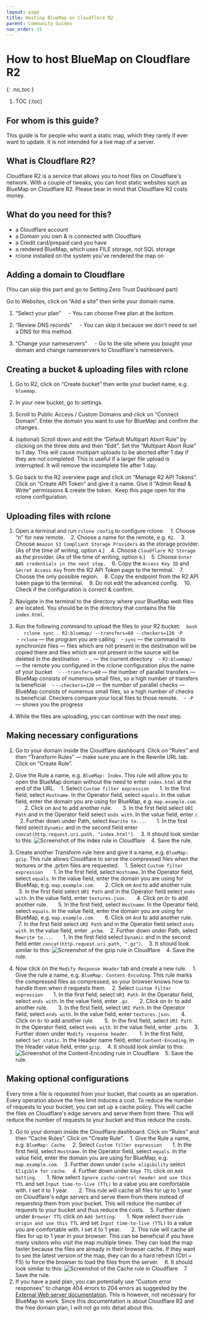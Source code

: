 ```yaml
---
layout: page
title: Hosting BlueMap on Cloudflare R2
parent: Community Guides
nav_order: 15
---
```


# How to host BlueMap on Cloudflare R2
{: .no_toc }

1. TOC
{:toc}

## For whom is this guide?

This guide is for people who want a static map, which they rarely if ever want to update. It is not intended for a live map of a server.

## What is Cloudflare R2?

Cloudflare R2 is a service that allows you to host files on Cloudflare's network. With a couple of tweaks, you can host static websites such as BlueMap on Cloudflare R2. Please bear in mind that Cloudflare R2 costs money.

## What do you need for this?

- a Cloudflare account
- a Domain you own & is connected with Cloudflare
- a Credit card/prepaid card you have
- a rendered BlueMap, which uses FILE storage, not SQL storage
- rclone installed on the system you've rendered the map on

## Adding a domain to Cloudflare

(You can skip this part and go to Setting Zero Trust Dashboard part)

Go to Websites, click on “Add a site” then write your domain name.

1. “Select your plan”
    - You can choose Free plan at the bottom.

2. “Review DNS records”
    - You can skip it because we don't need to set a DNS for this method.

3. “Change your nameservers”
    - Go to the site where you bought your domain and change nameservers to Cloudflare's nameservers.


## Creating a bucket & uploading files with rclone

1. Go to R2, click on “Create bucket” then write your bucket name, e.g. `bluemap`.

2. In your new bucket, go to settings.

3. Scroll to Public Access / Custom Domains and click on “Connect Domain”. Enter the domain you want to use for BlueMap and confirm the changes.

4. (optional) Scroll down and edit the “Default Multipart Abort Rule” by clicking on the three dots and then “Edit”. Set the “Multipart Abort Rule” to 1 day. This will cause multipart uploads to be aborted after 1 day if they are not completed. This is useful if a larger file upload is interrupted. It will remove the incomplete file after 1 day.

5. Go back to the R2 overview page and click on “Manage R2 API Tokens”. Click on “Create API Token” and give it a name. Give it “Admin Read & Write” permissions & create the token.  Keep this page open for the rclone configuration.

## Uploading files with rclone

1. Open a terminal and run `rclone config` to configure rclone.
   1. Choose “n” for new remote.
   2. Choose a name for the remote, e.g. `R2`.
   3. Choose `Amazon S3 Compliant Storage Providers` as the storage provider. (As of the time of writing, option `4`.)
   4. Choose `Cloudflare R2 Storage` as the provider. (As of the time of writing, option `6`.)
   5. Choose `Enter AWS credentials in the next step.`
   6. Copy the `Access Key ID` and `Secret Access Key` from the R2 API Token page to the terminal.
   7. Choose the only possible region.
   8. Copy the endpoint from the R2 API token page to the terminal.
   9. Do not edit the advanced config.
   10. Check if the configuration is correct & confirm.

2. Navigate in the terminal to the directory where your BlueMap *web* files are located. You should be in the directory that contains the file `index.html`.

3. Run the following command to upload the files to your R2 bucket:
   ```bash
   rclone sync . R2:bluemap/ --transfers=60 --checkers=120 -P
   ```
   - `rclone` — the program you are calling
   - `sync` — the command to synchronize files — files which are not present in the destination will be copied there and files which are not present in the source will be deleted in the destination
   - `.` — the current directory
   - `R2:bluemap/` — the remote you configured in the rclone configuration plus the name of your bucket
   - `--transfers=60` — the number of parallel transfers — BlueMap consists of numerous small files, so a high number of transfers is beneficial
   - `--checkers=120` — the number of parallel checks — BlueMap consists of numerous small files, so a high number of checks is beneficial. Checkers compare your local files to those remote.
   - `-P` — shows you the progress

4. While the files are uploading, you can continue with the next step.

## Making necessary configurations

1. Go to your domain inside the Cloudflare dashboard. Click on “Rules” and then “Transform Rules” — make sure you are in the Rewrite URL tab. Click on “Create Rule”.

2. Give the Rule a name, e.g. `BlueMap: Index`. This rule will allow you to open the BlueMap domain without the need to enter `index.html` at the end of the URL.
   1. Select `Custom filter expression`
      1. In the first field, select `Hostname`. In the Operator field, select `equals`. In the value field, enter the domain you are using for BlueMap, e.g. `map.example.com`.
      2. Click on `And` to add another rule.
      3. In the first field select `URI Path` and in the Operator field select `ends with`. In the value field, enter `/`.
   2. Further down under Path, select `Rewrite to...`.
      1. In the first field select `Dynamic` and in the second field enter `concat(http.request.uri.path, "index.html")`.
   3. It should look similar to this: ![Screenshot of the index rule in Cloudflare]({{site.baseurl}}/assets/r2/index_rule.png)
   4. Save the rule.

3. Create another Transform rule here and give it a name, e.g. `BlueMap: gzip`. This rule allows Cloudflare to serve the compressed files when the textures or the .prbm files are requested.
   1. Select `Custom filter expression`
      1. In the first field, select `Hostname`. In the Operator field, select `equals`. In the value field, enter the domain you are using for BlueMap, e.g. `map.example.com`.
      2. Click on `And` to add another rule.
      3. In the first field select `URI Path` and in the Operator field select `ends with`. In the value field, enter `textures.json`.
      4. Click on `Or` to add another rule.
      5. In the first field, select `Hostname`. In the Operator field, select `equals`. In the value field, enter the domain you are using for BlueMap, e.g. `map.example.com`.
      6. Click on `And` to add another rule.
      7. In the first field select `URI Path` and in the Operator field select `ends with`. In the value field, enter `.prbm`.
   2. Further down under Path, select `Rewrite to...`.
      1. In the first field select `Dynamic` and in the second field enter `concat(http.request.uri.path, ".gz")`.
   3. It should look similar to this: ![Screenshot of the gzip rule in Cloudflare]({{site.baseurl}}/assets/r2/gzip_rule.png)
   4. Save the rule.

4. Now click on the `Modify Response Header` tab and create a new rule.
   1. Give the rule a name, e.g. `BlueMap: Content-Encoding`. This rule marks the compressed files as compressed, so your browser knows how to handle them when it requests them.
   2. Select `Custom filter expression`
      1. In the first field, select `URI Path`. In the Operator field, select `ends with`. In the value field, enter `.gz`.
      2. Click on `Or` to add another rule.
      3. In the first field, select `URI Path`. In the Operator field, select `ends with`. In the value field, enter `textures.json`.
      4. Click on `Or` to add another rule.
      5.  In the first field, select `URI Path`. In the Operator field, select `ends with`. In the value field, enter `.prbm`.
   3. Further down under `Modify response header`.
      1. In the first field, select `Set static`. In the Header name field, enter `Content-Encoding`. In the Header value field, enter `gzip`.
   4. It should look similar to this: ![Screenshot of the Content-Encoding rule in Cloudflare]({{site.baseurl}}/assets/r2/encoding_rule.png)
   5. Save the rule.


## Making optional configurations

Every time a file is requested from your bucket, that counts as an operation. Every operation above the free limit induces a cost. To reduce the number of requests to your bucket, you can set up a cache policy. This will cache the files on Cloudflare's edge servers and serve them from there. This will reduce the number of requests to your bucket and thus reduce the costs.

1. Go to your domain inside the Cloudflare dashboard. Click on “Rules” and then “Cache Rules”. Click on “Create Rule”.
   1. Give the Rule a name, e.g. `BlueMap: Cache`.
   2. Select `Custom filter expression`
      1. In the first field, select `Hostname`. In the Operator field, select `equals`. In the value field, enter the domain you are using for BlueMap, e.g. `map.example.com`.
   3. Further down under `Cache eligibility` select `Eligible for cache`.
   4. Further down under `Edge TTL` click on `Add Setting`.
      1. Now select `Ignore cache-control header and use this TTL` and set `Input time-to-live (TTL)` to a value you are comfortable with. I set it to 1 year.
      2. This rule will cache all files for up to 1 year on Cloudflare's edge servers and serve them from there instead of requesting them from your bucket. This will reduce the number of requests to your bucket and thus reduce the costs.
   5. Further down under `Browser TTL` click on `Add Setting`.
      1. Now select `Override origin and use this TTL` and set `Input time-to-live (TTL)` to a value you are comfortable with. I set it to 1 year.
      2. This rule will cache all files for up to 1 year in your browser. This can be beneficial if you have many visitors who visit the map multiple times. They can load the map faster because the files are already in their browser cache. If they want to see the latest version of the map, they can do a hard refresh (Ctrl + F5) to force the browser to load the files from the server.
   6. It should look similar to this: ![Screenshot of the Cache rule in Cloudflare]({{site.baseurl}}/assets/r2/cache_rule.png)
   7. Save the rule.
2. If you have a paid plan, you can potentially use “Custom error responses” to change 404 errors to 204 errors as suggested by the [External Web server documentation]({{site.baseurl}}/wiki/webserver/ExternalWebserversFile). This is however, not necessary for BlueMap to work. Since this documentation is about Cloudflare R2 and the free domain plan, I will not go into detail about this.